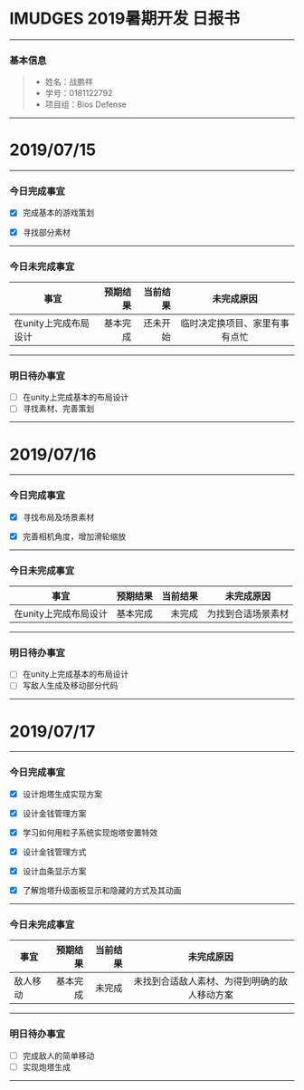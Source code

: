# IMUDGES 2019暑期开发 日报书
-------


### 基本信息
> * 姓名：战鹏祥
> * 学号：0181122792
> * 项目组：Bios Defense

-------


# 2019/07/15

-------

### 今日完成事宜
- [x]  完成基本的游戏策划
- [x]  寻找部分素材


-----
### 今日未完成事宜


| 事宜     |预期结果| 当前结果  | 未完成原因   | 
| --------   | -----:  | -----:  | :----:  |
| 在unity上完成布局设计|基本完成| 还未开始  | 临时决定换项目、家里有事有点忙 | 


------
### 明日待办事宜
- [ ] 在unity上完成基本的布局设计
- [ ] 寻找素材、完善策划
-------



# 2019/07/16

-------

### 今日完成事宜
- [x]  寻找布局及场景素材
- [x]  完善相机角度，增加滑轮缩放


-----
### 今日未完成事宜


| 事宜     |预期结果| 当前结果  | 未完成原因   | 
| --------   | -----:  | -----:  | :----:  |
| 在unity上完成布局设计|基本完成| 未完成 | 为找到合适场景素材 | 


------
### 明日待办事宜
- [ ] 在unity上完成基本的布局设计
- [ ] 写敌人生成及移动部分代码
-------



# 2019/07/17

-------

### 今日完成事宜
- [x]  设计炮塔生成实现方案
- [x]  设计金钱管理方案
- [x]  学习如何用粒子系统实现炮塔安置特效
- [x]  设计金钱管理方式
- [x]  设计血条显示方案
- [x]  了解炮塔升级面板显示和隐藏的方式及其动画


-----
### 今日未完成事宜


| 事宜     |预期结果| 当前结果  | 未完成原因   | 
| --------   | -----:  | -----:  | :----:  |
| 敌人移动|基本完成| 未完成 | 未找到合适敌人素材、为得到明确的敌人移动方案| 


------
### 明日待办事宜
- [ ] 完成敌人的简单移动
- [ ] 实现炮塔生成
-------

